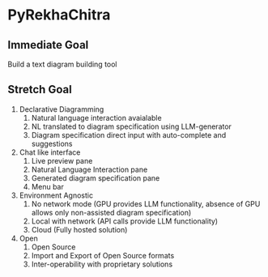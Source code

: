 # PyRekhaChitra

## Immediate Goal

Build a text diagram building tool

## Stretch Goal

1. Declarative Diagramming
    1. Natural language interaction avaialable
    2. NL translated to diagram specification using LLM-generator
    3. Diagram specification direct input with auto-complete and suggestions
2. Chat like interface
    1. Live preview pane
    2. Natural Language Interaction pane
    3. Generated diagram specification pane
    4. Menu bar
3. Environment Agnostic
    1. No network mode (GPU provides LLM functionality, absence of GPU allows
       only non-assisted diagram specification)
    2. Local with network (API calls provide LLM functionality)
    3. Cloud (Fully hosted solution)
4. Open
    1. Open Source
    2. Import and Export of Open Source formats
    3. Inter-operability with proprietary solutions
